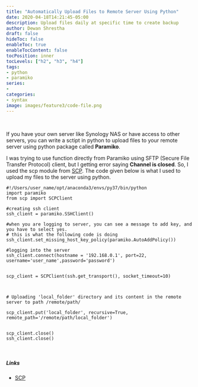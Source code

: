 ```yaml
---
title: "Automatically Upload Files to Remote Server Using Python"
date: 2020-04-18T14:21:45-05:00
description: Upload files daily at specific time to create backup
author: Dewan Shrestha
draft: false
hideToc: false
enableToc: true
enableTocContent: false
tocPosition: inner
tocLevels: ["h2", "h3", "h4"]
tags:
- python
- paramiko
series:
-
categories:
- syntax
image: images/feature3/code-file.png
---
```


<br/>

If you have your own server like Synology NAS or have access to other servers, you can write a sctipt in python to upload files to your remote server using python package called **Paramiko**.

I was trying to use function directly from Paramiko using SFTP (Secure File Transfer Protocol) client, but I getting error saying **Channel is closed**. So, I used the scp module from [SCP](https://github.com/jbardin/scp.py). The code given below is what I used to upload my files to the server using python.
```
#!/Users/user_name/opt/anaconda3/envs/py37/bin/python
import paramiko
from scp import SCPClient

#creating ssh client
ssh_client = paramiko.SSHClient()

#when you are logging to server, you can see a message to add key, and you have to select yes.
# this is what the following code is doing
ssh_client.set_missing_host_key_policy(paramiko.AutoAddPolicy())

#logging into the server
ssh_client.connect(hostname = '192.168.0.1', port=22, username='user_name',password='password')


scp_client = SCPClient(ssh.get_transport(), socket_timeout=10)



# Uploading 'local_folder' directory and its content in the remote server to path /remote/path/

scp_client.put('local_folder', recursive=True, remote_path='/remote/path/local_folder')


scp_client.close()
ssh_client.close()
```
<br/>


##### Links
- [SCP](https://github.com/jbardin/scp.py)

